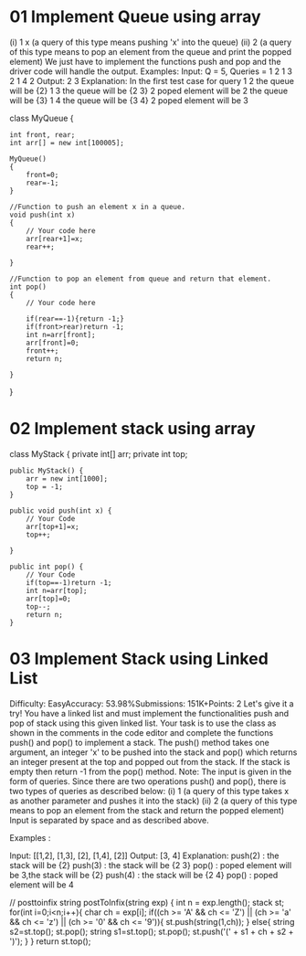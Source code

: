# 01 Implement Queue using array

(i) 1 x   (a query of this type means  pushing 'x' into the queue)
(ii) 2     (a query of this type means to pop an element from the queue and print the popped element)
We just have to implement the functions push and pop and the driver code will handle the output.
Examples:
Input: Q = 5, Queries = 1 2 1 3 2 1 4 2
Output: 2 3
Explanation:
In the first test case for query 
1 2 the queue will be {2}
1 3 the queue will be {2 3}
2   poped element will be 2 the 
    queue will be {3}
1 4 the queue will be {3 4}
2   poped element will be 3 


class MyQueue {

    int front, rear;
	int arr[] = new int[100005];

    MyQueue()
	{
		front=0;
		rear=-1;
	}
	
	//Function to push an element x in a queue.
	void push(int x)
	{
	    // Your code here
	    arr[rear+1]=x;
	    rear++;
	    
	} 

    //Function to pop an element from queue and return that element.
	int pop()
	{
		// Your code here
		
		if(rear==-1){return -1;}
		if(front>rear)return -1;
		int n=arr[front];
		arr[front]=0;
		front++;
		return n;
	
	} 
}


# 02  Implement stack using array
class MyStack {
    private int[] arr;
    private int top;

    public MyStack() {
        arr = new int[1000];
        top = -1;
    }

    public void push(int x) {
        // Your Code
        arr[top+1]=x;
        top++;
        
    }

    public int pop() {
        // Your Code
        if(top==-1)return -1;
        int n=arr[top];
        arr[top]=0;
        top--;
        return n;
    }


# 03 Implement Stack using Linked List
Difficulty: EasyAccuracy: 53.98%Submissions: 151K+Points: 2
Let's give it a try! You have a linked list and must implement the functionalities push and pop of stack using this given linked list. Your task is to use the class as shown in the comments in the code editor and complete the functions push() and pop() to implement a stack. 
The push() method takes one argument, an integer 'x' to be pushed into the stack and pop() which returns an integer present at the top and popped out from the stack. If the stack is empty then return -1 from the pop() method.
Note: The input is given in the form of queries. Since there are two operations push() and pop(), there is two types of queries as described below:
(i) 1   (a query of this type takes x as another parameter and pushes it into the stack)
(ii) 2  (a query of this type means to pop an element from the stack and return the popped element)
Input is separated by space and as described above. 

Examples :

Input: [[1,2], [1,3], [2], [1,4], [2]]
Output: [3, 4]
Explanation: 
push(2)  : the stack will be {2}
push(3)  : the stack will be {2 3}
pop()    : poped element will be 3,the stack will be {2}
push(4)  : the stack will be {2 4}
pop()    : poped element will be 4




// posttoinfix
 string postToInfix(string exp) {
     int n = exp.length();
        stack<string> st;
        for(int i=0;i<n;i++){
            char ch = exp[i];
            if((ch >= 'A' && ch <= 'Z') || (ch >= 'a' && ch <= 'z') || (ch >= '0' && ch <= '9')){
                st.push(string(1,ch));
            }
            else{
                string s2=st.top();
                st.pop();
                string s1=st.top();
                st.pop();
                st.push('(' + s1 + ch + s2 + ')');
            }
        }
        return st.top();